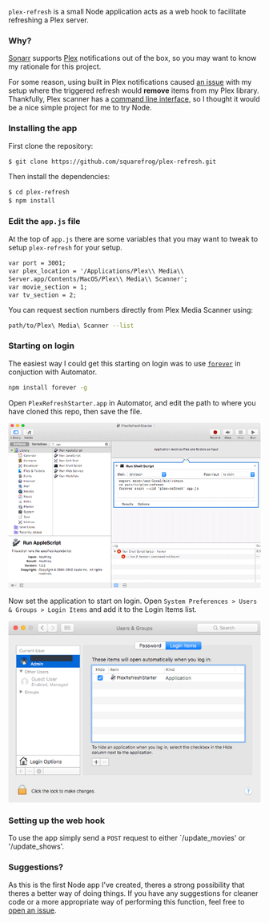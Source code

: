 `plex-refresh` is a small Node application acts as a web hook to facilitate refreshing a Plex server.

### Why?

[Sonarr](https://github.com/Sonarr/Sonarr) supports [Plex](http://plex.tv) notifications out of the box, so you may want to know my rationale for this project.

For some reason, using built in Plex notifications caused [an issue](https://github.com/Sonarr/Sonarr/issues/1093) with my setup where the triggered refresh would __remove__ items from my Plex library. Thankfully, Plex scanner has a [command line interface](https://support.plex.tv/hc/en-us/articles/201242707-Plex-Media-Scanner-via-Command-Line), so I thought it would be a nice simple project for me to try Node.

### Installing the app

First clone the repository:

```bash
$ git clone https://github.com/squarefrog/plex-refresh.git
```

Then install the dependencies:

```bash
$ cd plex-refresh
$ npm install
```

### Edit the `app.js` file

At the top of `app.js` there are some variables that you may want to tweak to setup `plex-refresh` for your setup.

```node
var port = 3001;
var plex_location = '/Applications/Plex\\ Media\\ Server.app/Contents/MacOS/Plex\\ Media\\ Scanner';
var movie_section = 1;
var tv_section = 2;
```

You can request section numbers directly from Plex Media Scanner using:

```bash
path/to/Plex\ Media\ Scanner --list
```

### Starting on login

The easiest way I could get this starting on login was to use [`forever`](https://github.com/foreverjs/forever) in conjuction with Automator.

```bash
npm install forever -g
```
Open `PlexRefreshStarter.app` in Automator, and edit the path to where you have cloned this repo, then save the file.

<p align="center">
  <img src="https://github.com/squarefrog/plex-refresh/raw/master/images/01-automator.png" alt="Automator" />
</p>

Now set the application to start on login. Open `System Preferences > Users & Groups > Login Items` and add it to the Login Items list.

<p align="center">
  <img src="https://github.com/squarefrog/plex-refresh/raw/master/images/02-login-item.png" alt="Login Item" />
</p>

### Setting up the web hook

To use the app simply send a `POST` request to either `/update_movies' or '/update_shows'.

### Suggestions?

As this is the first Node app I've created, theres a strong possibility that theres a better way of doing things. If you have any suggestions for cleaner code or a more appropriate way of performing this function, feel free to [open an issue](https://github.com/squarefrog/plex-refresh/issues/new).

